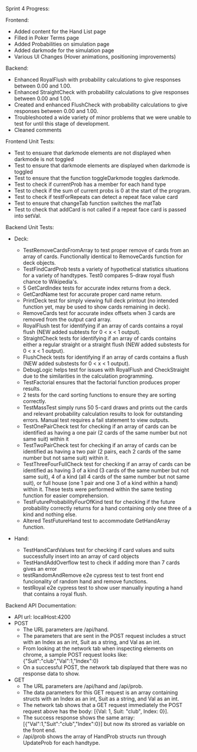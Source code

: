 Sprint 4 Progress:

Frontend:

  - Added content for the Hand List page
  - Filled in Poker Terms page
  - Added Probabilities on simulation page
  - Added darkmode for the simulation page
  - Various UI Changes (Hover animations, positioning improvements)


Backend:

  - Enhanced RoyalFlush with probability calculations to give responses between 0.00 and 1.00.
  - Enhanced StraightCheck with probability calculations to give responses between 0.00 and 1.00.
  - Created and enhanced FlushCheck with probability calculations to give responses between 0.00 and 1.00.
  - Troubleshooted a wide variety of minor problems that we were unable to test for until this stage of development.
  - Cleaned comments

Frontend Unit Tests:

  - Test to ensuare that darkmode elements are not displayed when darkmode is not toggled
  - Test to ensure that darkmode elements are displayed when darkmode is toggled
  - Test to ensure that the function toggleDarkmode toggles darkmode. 
  - Test to check if currentProb has a member for each hand type
  - Test to check if the sum of current probs is 0 at the start of the program.
  - Test to check if testForRepeats can detect a repeat face value card
  - Test to ensure that changeTab function switches the matTab
  - Test to check that addCard is not called if a repeat face card is passed into setVal.

Backend Unit Tests:

  - Deck:
    - TestRemoveCardsFromArray to test proper remove of cards from an array of cards. Functionally identical to RemoveCards function for deck objects.
    - TestFindCardProb tests a variety of hypothetical statistics situations for a variety of handtypes. Test0 compares 5-draw royal flush chance to Wikipedia's.
    - 5 GetCardIndex tests for accurate index returns from a deck.
    - GetCardName test for accurate proper card name return.
    - PrintDeck test for simply viewing full deck printout (no intended function yet, may be used to show cards remaining in deck).
    - RemoveCards test for accurate index offsets when 3 cards are removed from the output card array.
    - RoyalFlush test for identifying if an array of cards contains a royal flush (NEW added subtests for 0 < x < 1 output).
    - StraightCheck tests for identifying if an array of cards contains either a regular straight or a straight flush (NEW added substests for 0 < x < 1 output).
    - FlushCheck tests for identifying if an array of cards contains a flush (NEW added substests for 0 < x < 1 output).
    - DebugLogic helps test for issues with RoyalFlush and CheckStraight due to the similarities in the calculation programming.
    - TestFactorial ensures that the factorial function produces proper results.
    - 2 tests for the card sorting functions to ensure they are sorting correctly.
    - TestMassTest simply runs 50 5-card draws and prints out the cards and relevant probability calculation results to look for outstanding errors. Manual test requires a fail statement to view outputs.
    - TestOnePairCheck test for checking if an array of cards can be identified as having a one pair (2 cards of the same number but not same suit) within it
    - TestTwoPairCheck test for checking if an array of cards can be identified as having a two pair (2 pairs, each 2 cards of the same number but not same suit) within it.
    - TestThreeFourFullCheck test for checking if an array of cards can be identified as having 3 of a kind (3 cards of the same number but not same suit), 4 of a kind (all 4 cards of the same number but not same suit), or full house (one 1 pair and one 3 of a kind within a hand) within it. These tests were performed within the same testing function for easier comprehension. 
    - TestFutureProbabilityFourOfKind test for checking if the future probability correctly returns for a hand containing only one three of a kind and nothing else.
    - Altered TestFutureHand test to accommodate GetHandArray function.
  
  - Hand:
    - TestHandCardValues test for checking if card values and suits successfully insert into an array of card objects
    - TestHandAddOverflow test to check if adding more than 7 cards gives an error
    - testRandomAndRemove e2e cypress test to test front end funcionality of random hand and remove functions.
    - testRoyal e2e cypress test to show user manually inputing a hand that contains a royal flush.

Backend API Documentation:

  - API url: localHost:4200
  - POST
    - The URL parameters are /api/hand.
    - The parameters that are sent in the POST request includes a struct with an Index as an int, Suit as a string, and Val as an int.
    - From looking at the network tab when inspecting elements on chrome, a sample POST request looks like: {"Suit":"club","Val":1,"Index":0}
    - On a successful POST, the network tab displayed that there was no response data to show. 
  - GET
    - The URL parameters are /api/hand and /api/prob.
    - The data parameters for this GET request is an array containing structs with an Index as an int, Suit as a string, and Val as an int.
    - The network tab shows that a GET request immediately the POST request above has the body: [{Val: 1, Suit: "club", Index: 0}].
    - The success response shows the same array: [{"Val":1,"Suit":"club","Index":0}] but now its strored as variable on the front end.
    - /api/prob shows the array of HandProb structs run through UpdateProb for each handtype.
